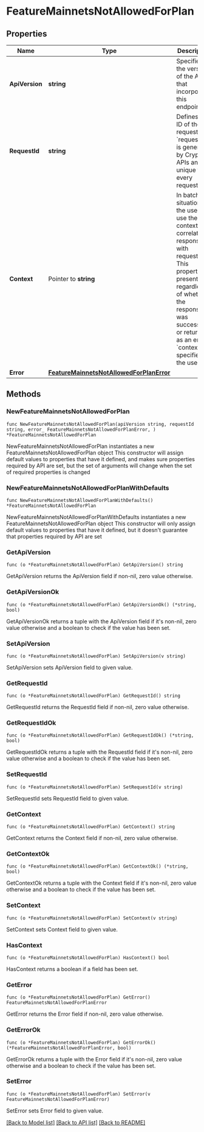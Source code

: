 # FeatureMainnetsNotAllowedForPlan

## Properties

Name | Type | Description | Notes
------------ | ------------- | ------------- | -------------
**ApiVersion** | **string** | Specifies the version of the API that incorporates this endpoint. | 
**RequestId** | **string** | Defines the ID of the request. The &#x60;requestId&#x60; is generated by Crypto APIs and it&#39;s unique for every request. | 
**Context** | Pointer to **string** | In batch situations the user can use the context to correlate responses with requests. This property is present regardless of whether the response was successful or returned as an error. &#x60;context&#x60; is specified by the user. | [optional] 
**Error** | [**FeatureMainnetsNotAllowedForPlanError**](FeatureMainnetsNotAllowedForPlanError.md) |  | 

## Methods

### NewFeatureMainnetsNotAllowedForPlan

`func NewFeatureMainnetsNotAllowedForPlan(apiVersion string, requestId string, error_ FeatureMainnetsNotAllowedForPlanError, ) *FeatureMainnetsNotAllowedForPlan`

NewFeatureMainnetsNotAllowedForPlan instantiates a new FeatureMainnetsNotAllowedForPlan object
This constructor will assign default values to properties that have it defined,
and makes sure properties required by API are set, but the set of arguments
will change when the set of required properties is changed

### NewFeatureMainnetsNotAllowedForPlanWithDefaults

`func NewFeatureMainnetsNotAllowedForPlanWithDefaults() *FeatureMainnetsNotAllowedForPlan`

NewFeatureMainnetsNotAllowedForPlanWithDefaults instantiates a new FeatureMainnetsNotAllowedForPlan object
This constructor will only assign default values to properties that have it defined,
but it doesn't guarantee that properties required by API are set

### GetApiVersion

`func (o *FeatureMainnetsNotAllowedForPlan) GetApiVersion() string`

GetApiVersion returns the ApiVersion field if non-nil, zero value otherwise.

### GetApiVersionOk

`func (o *FeatureMainnetsNotAllowedForPlan) GetApiVersionOk() (*string, bool)`

GetApiVersionOk returns a tuple with the ApiVersion field if it's non-nil, zero value otherwise
and a boolean to check if the value has been set.

### SetApiVersion

`func (o *FeatureMainnetsNotAllowedForPlan) SetApiVersion(v string)`

SetApiVersion sets ApiVersion field to given value.


### GetRequestId

`func (o *FeatureMainnetsNotAllowedForPlan) GetRequestId() string`

GetRequestId returns the RequestId field if non-nil, zero value otherwise.

### GetRequestIdOk

`func (o *FeatureMainnetsNotAllowedForPlan) GetRequestIdOk() (*string, bool)`

GetRequestIdOk returns a tuple with the RequestId field if it's non-nil, zero value otherwise
and a boolean to check if the value has been set.

### SetRequestId

`func (o *FeatureMainnetsNotAllowedForPlan) SetRequestId(v string)`

SetRequestId sets RequestId field to given value.


### GetContext

`func (o *FeatureMainnetsNotAllowedForPlan) GetContext() string`

GetContext returns the Context field if non-nil, zero value otherwise.

### GetContextOk

`func (o *FeatureMainnetsNotAllowedForPlan) GetContextOk() (*string, bool)`

GetContextOk returns a tuple with the Context field if it's non-nil, zero value otherwise
and a boolean to check if the value has been set.

### SetContext

`func (o *FeatureMainnetsNotAllowedForPlan) SetContext(v string)`

SetContext sets Context field to given value.

### HasContext

`func (o *FeatureMainnetsNotAllowedForPlan) HasContext() bool`

HasContext returns a boolean if a field has been set.

### GetError

`func (o *FeatureMainnetsNotAllowedForPlan) GetError() FeatureMainnetsNotAllowedForPlanError`

GetError returns the Error field if non-nil, zero value otherwise.

### GetErrorOk

`func (o *FeatureMainnetsNotAllowedForPlan) GetErrorOk() (*FeatureMainnetsNotAllowedForPlanError, bool)`

GetErrorOk returns a tuple with the Error field if it's non-nil, zero value otherwise
and a boolean to check if the value has been set.

### SetError

`func (o *FeatureMainnetsNotAllowedForPlan) SetError(v FeatureMainnetsNotAllowedForPlanError)`

SetError sets Error field to given value.



[[Back to Model list]](../README.md#documentation-for-models) [[Back to API list]](../README.md#documentation-for-api-endpoints) [[Back to README]](../README.md)


